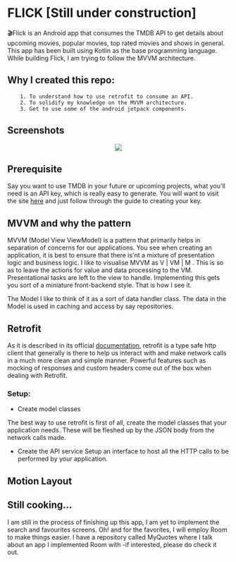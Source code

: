 # FLICK [Still under construction]
🎬Flick is
an Android app that consumes the TMDB API to get details about upcoming movies, popular movies, top rated movies and shows in general. This app has been built using Kotlin as the base programming language. While building Flick, I am trying to follow the MVVM architecture.

## Why I created this repo:
        1. To understand how to use retrofit to consume an API.
        2. To solidify my knowledge on the MVVM architecture.
        3. Get to use some of the android jetpack components. 

## Screenshots
<p align="center"><img src="https://i.ibb.co/br181r9/splash.jpg" ></p>


## Prerequisite
Say you want to use TMDB in your future or upcoming projects, what you'll need is an API key, which is really easy to generate. You will want to visit the site [here](https://developers.themoviedb.org/3/getting-started/introduction) and just follow through the guide to creating your key.

## MVVM and why the pattern
MVVM (Model View ViewModel) is a pattern that primarily helps in separation of concerns for our applications. You see when creating an application, it is best to ensure that there is'nt a mixture of presentation logic and business logic. I like to visualise MVVM as V | VM | M . This is so as to leave the actions for value and data processing to the VM. Presentational tasks are left to the view to handle. Implementing this gets you sort of a miniature front-backend style. That is how I see it. 

The Model I like to think of it as a sort of data handler class. The data in the Model is used in caching and access by say repositories.


## Retrofit
As it is described in its official [documentation](https://square.github.io/retrofit/), retrofit is a type safe http client that generally is there to help us interact with and make network calls in a much more clean and simple manner. Powerful features such as mocking of responses and custom headers come out of the box when dealing with Retrofit. 

### Setup:

 * Create model classes

The best way to use retrofit is first of all, create the model classes that your application needs. These will be fleshed up by the JSON body from the network calls made.

 * Create the API service
Setup an interface to host all the HTTP calls to be performed by your application.


## Motion Layout


## Still cooking...
I am still in the process of finishing up this app, I am yet to implement the search and favourites screens. Oh! and for the favorites, I will employ Room to make things easier. I have a repository called MyQuotes where I talk about an app I implemented Room with -if interested, please do check it out. 